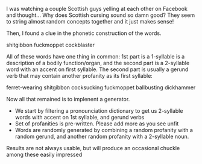 I was watching a couple Scottish guys yelling at each other on Facebook and thought... Why does Scottish cursing sound so damn good? They seem to string almost random concepts together and it just makes sense!

Then, I found a clue in the phonetic construction of the words.

  shitgibbon
  fuckmoppet
  cockblaster

All of these words have one thing in common: 1st part is a 1-syllable is a description of a bodily function/organ, and the second part is a 2-syllable word with an accent on first syllable.
The second part is usually a gerund verb that may contain another profanity as its first syllable:

  ferret-wearing shitgibbon
  cocksucking fuckmoppet
  ballbusting dickhammer

Now all that remained is to implenent a generator.

* We start by filtering a pronounciation dictionary to get us 2-syllable words with accent on 1st syllable, and gerund verbs
* Set of profanities is pre-written. Please add more as you see unfit
* Words are randomly generated by combining a random profanity with a random gerund, and another random profanity with a 2-syllable noun. 

Results are not always usable, but will produce an occasional chuckle among these easily impressed

